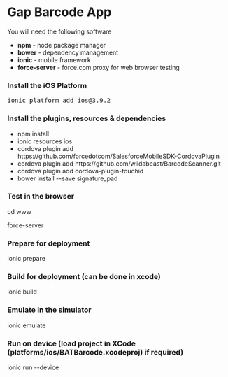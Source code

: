 <h1>Gap Barcode App</h1>

<p>You will need the following software</p>
<ul>
<li><b>npm</b> - node package manager</li>
<li><b>bower</b> - dependency management</li>
<li><b>ionic</b> - mobile framework</li>
<li><b>force-server</b> - force.com proxy for web browser testing</li>
</ul>

<h3>Install the iOS Platform</h3>
<pre>ionic platform add ios@3.9.2</pre>

<h3>Install the plugins, resources & dependencies</h3>
<ul>
<li>npm install</li>
<li>ionic resources ios</li>
<li>cordova plugin add https://github.com/forcedotcom/SalesforceMobileSDK-CordovaPlugin</li>
<li>cordova plugin add https://github.com/wildabeast/BarcodeScanner.git</li>
<li>cordova plugin add cordova-plugin-touchid</li>
<li>bower install --save signature_pad</li>
</ul>

<h3>Test in the browser</h3>
<p>cd www</p>
<p>force-server</p>

<h3>Prepare for deployment</h3>
<p>ionic prepare</p>

<h3>Build for deployment (can be done in xcode)</h3>
<p>ionic build</p>

<h3>Emulate in the simulator</h3>
<p>ionic emulate</p>

<h3>Run on device (load project in XCode (platforms/ios/BATBarcode.xcodeproj) if required)</h3>
<p>ionic run --device</p>
